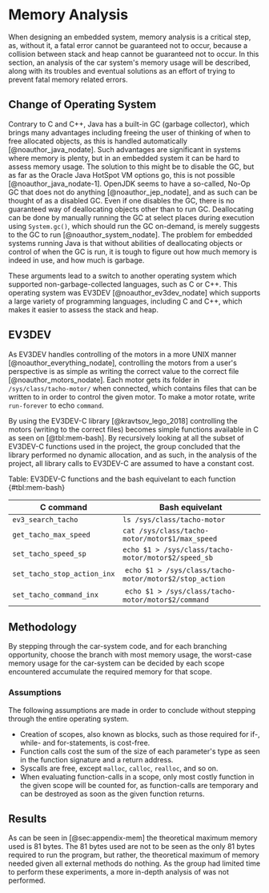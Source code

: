 # Memory Analysis

When designing an embedded system, memory analysis is a critical step, as, without it, a fatal error cannot be guaranteed not to occur, because a collision between stack and heap cannot be guaranteed not to occur. In this section, an analysis of the car system's memory usage will be described, along with its troubles and eventual solutions as an effort of trying to prevent fatal memory related errors.

## Change of Operating System

Contrary to C and C++, Java has a built-in GC (garbage collector), which brings many advantages including freeing the user of thinking of when to free allocated objects, as this is handled automatically [@noauthor_java_nodate]. Such advantages are significant in systems where memory is plenty, but in an embedded system it can be hard to assess memory usage. The solution to this might be to disable the GC, but as far as the Oracle Java HotSpot VM options go, this is not possible [@noauthor_java_nodate-1]. OpenJDK seems to have a so-called, No-Op GC that does not do anything [@noauthor_jep_nodate], and as such can be thought of as a disabled GC. Even if one disables the GC, there is no guaranteed way of deallocating objects other than to run GC. Deallocating can be done by manually running the GC at select places during execution using `System.gc()`, which should run the GC on-demand, is merely suggests to the GC to run [@noauthor_system_nodate]. The problem for embedded systems running Java is that without abilities of deallocating objects or control of when the GC is run, it is tough to figure out how much memory is indeed in use, and how much is garbage.

These arguments lead to a switch to another operating system which supported non-garbage-collected languages, such as C or C++. This operating system was EV3DEV [@noauthor_ev3dev_nodate] which supports a large variety of programming languages, including C and C++, which makes it easier to assess the stack and heap.

## EV3DEV

As EV3DEV handles controlling of the motors in a more UNIX manner [@noauthor_everything_nodate], controlling the motors from a user's perspective is as simple as writing the correct value to the correct file [@noauthor_motors_nodate]. Each motor gets its folder in  `/sys/class/tacho-motor/` when connected, which contains files that can be written to in order to control the given motor. To make a motor rotate, write `run-forever` to echo `command`. 

By using the EV3DEV-C library [@kravtsov_lego_2018] controlling the motors (writing to the correct files) becomes simple functions available in C as seen on [@tbl:mem-bash]. By recursively looking at all the subset of EV3DEV-C functions used in the project, the group concluded that the library performed no dynamic allocation, and as such, in the analysis of the project, all library calls to EV3DEV-C are assumed to have a constant cost.

Table: EV3DEV-C functions and the bash equivelant to each function {#tbl:mem-bash}

| C command                   | Bash equivelant                                        |
|-----------------------------|--------------------------------------------------------|
| `ev3_search_tacho`          | `ls /sys/class/tacho-motor`                            |
| `get_tacho_max_speed`       | `cat /sys/class/tacho-motor/motor$1/max_speed`         |
| `set_tacho_speed_sp`        | `echo $1 > /sys/class/tacho-motor/motor$2/speed_sb`    |
| `set_tacho_stop_action_inx` | `echo $1 > /sys/class/tacho-motor/motor$2/stop_action` |
| `set_tacho_command_inx`     | `echo $1 > /sys/class/tacho-motor/motor$2/command`     |

## Methodology

By stepping through the car-system code, and for each branching opportunity, choose the branch with most memory usage, the worst-case memory usage for the car-system can be decided by each scope encountered accumulate the required memory for that scope.

### Assumptions

The following assumptions are made in order to conclude without stepping through the entire operating system.

* Creation of scopes, also known as blocks, such as those required for if-, while- and for-statements, is cost-free.
* Function calls cost the sum of the size of each parameter's type as seen in the function signature and a return address.
* Syscalls are free, except `malloc`, `calloc`, `realloc`, and so on.
* When evaluating function-calls in a scope, only most costly function in the given scope will be counted for, as function-calls are temporary and can be destroyed as soon as the given function returns.

## Results

As can be seen in [@sec:appendix-mem] the theoretical maximum memory used is 81 bytes. The 81 bytes used are not to be seen as the only 81 bytes required to run the program, but rather, the theoretical maximum of memory needed given all external methods do nothing. As the group had limited time to perform these experiments, a more in-depth analysis of was not performed.



